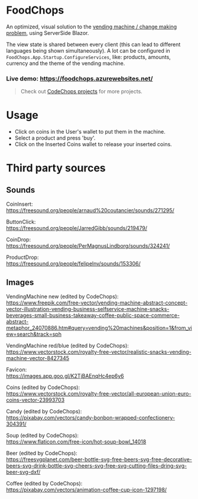 # FoodChops

An optimized, visual solution to the [vending machine / change making problem](https://en.wikipedia.org/wiki/Change-making_problem), using ServerSide Blazor.

The view state is shared between every client (this can lead to different languages being shown simultaneously).
A lot can be configured in `FoodChops.App.Startup.ConfigureServices`, like: products, amounts, currency and the theme of the vending machine.

### Live demo: https://foodchops.azurewebsites.net/

> Check out [CodeChops projects](https://www.CodeChops.nl/projects) for more projects.

# Usage
- Click on coins in the User's wallet to put them in the machine.
- Select a product and press 'buy'.
- Click on the Inserted Coins wallet to release your inserted coins.

# Third party sources

## Sounds

CoinInsert:<br/>
https://freesound.org/people/arnaud%20coutancier/sounds/271295/

ButtonClick:<br/>
https://freesound.org/people/JarredGibb/sounds/219479/

CoinDrop:<br/>
https://freesound.org/people/PerMagnusLindborg/sounds/324241/

ProductDrop:<br/>
https://freesound.org/people/felipelnv/sounds/153306/

## Images

VendingMachine new (edited by CodeChops):<br/>
https://www.freepik.com/free-vector/vending-machine-abstract-concept-vector-illustration-vending-business-selfservice-machine-snacks-beverages-small-business-takeaway-coffee-public-space-commerce-abstract-metaphor_24070886.htm#query=vending%20machines&position=1&from_view=search&track=sph

VendingMachine red/blue (edited by CodeChops):<br/>
https://www.vectorstock.com/royalty-free-vector/realistic-snacks-vending-machine-vector-8427345

Favicon:<br/>
https://images.app.goo.gl/K2TjBAEnqHc4ep6y6

Coins (edited by CodeChops):<br/>
https://www.vectorstock.com/royalty-free-vector/all-european-union-euro-coins-vector-23993703

Candy (edited by CodeChops):<br/>
https://pixabay.com/vectors/candy-bonbon-wrapped-confectionery-304391/

Soup (edited by CodeChops):<br/>
https://www.flaticon.com/free-icon/hot-soup-bowl_14018

Beer (edited by CodeChops):<br/>
https://freesvgplanet.com/beer-bottle-svg-free-beers-svg-free-decorative-beers-svg-drink-bottle-svg-cheers-svg-free-svg-cutting-files-dring-svg-beer-svg-dxf/

Coffee (edited by CodeChops):<br/>
https://pixabay.com/vectors/animation-coffee-cup-icon-1297198/
